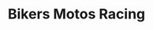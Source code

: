 ---
title: "Bikers Motos Racing"
url: /ciudad-autonoma-de-buenos-aires/bikers-motos-racing/
shop: ropa
---